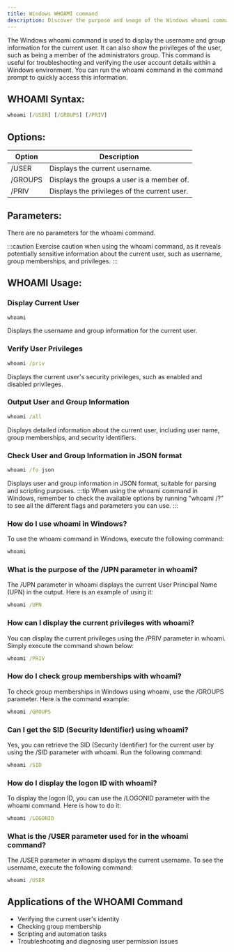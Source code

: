```yaml
---
title: Windows WHOAMI command
description: Discover the purpose and usage of the Windows whoami command for user information retrieval.
---
```


The Windows whoami command is used to display the username and group information for the current user. It can also show the privileges of the user, such as being a member of the administrators group. This command is useful for troubleshooting and verifying the user account details within a Windows environment. You can run the whoami command in the command prompt to quickly access this information.

## WHOAMI Syntax:
```cmd
whoami [/USER] [/GROUPS] [/PRIV]
```

## Options:
| Option   | Description                   |
|----------|-------------------------------|
| /USER    | Displays the current username.|
| /GROUPS  | Displays the groups a user is a member of.|
| /PRIV    | Displays the privileges of the current user.|

## Parameters:
There are no parameters for the whoami command.

:::caution
Exercise caution when using the whoami command, as it reveals potentially sensitive information about the current user, such as username, group memberships, and privileges.
:::
## WHOAMI Usage:
### Display Current User
```cmd
whoami
```
Displays the username and group information for the current user.

### Verify User Privileges
```cmd
whoami /priv
```
Displays the current user's security privileges, such as enabled and disabled privileges.

### Output User and Group Information
```cmd
whoami /all
```
Displays detailed information about the current user, including user name, group memberships, and security identifiers.

### Check User and Group Information in JSON format
```cmd
whoami /fo json
```
Displays user and group information in JSON format, suitable for parsing and scripting purposes.
:::tip
When using the whoami command in Windows, remember to check the available options by running "whoami /?" to see all the different flags and parameters you can use.
:::

### How do I use whoami in Windows?
To use the whoami command in Windows, execute the following command:
```cmd
whoami
```

### What is the purpose of the /UPN parameter in whoami?
The /UPN parameter in whoami displays the current User Principal Name (UPN) in the output. Here is an example of using it:
```cmd
whoami /UPN
```

### How can I display the current privileges with whoami?
You can display the current privileges using the /PRIV parameter in whoami. Simply execute the command shown below:
```cmd
whoami /PRIV
```

### How do I check group memberships with whoami?
To check group memberships in Windows using whoami, use the /GROUPS parameter. Here is the command example:
```cmd
whoami /GROUPS
```

### Can I get the SID (Security Identifier) using whoami?
Yes, you can retrieve the SID (Security Identifier) for the current user by using the /SID parameter with whoami. Run the following command:
```cmd
whoami /SID
```

### How do I display the logon ID with whoami?
To display the logon ID, you can use the /LOGONID parameter with the whoami command. Here is how to do it:
```cmd
whoami /LOGONID
```

### What is the /USER parameter used for in the whoami command?
The /USER parameter in whoami displays the current username. To see the username, execute the following command:
```cmd
whoami /USER
```

## Applications of the WHOAMI Command

- Verifying the current user's identity
- Checking group membership
- Scripting and automation tasks
- Troubleshooting and diagnosing user permission issues